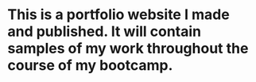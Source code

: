 # This is a portfolio website I made and published. It will contain samples of my work throughout the course of my bootcamp.
